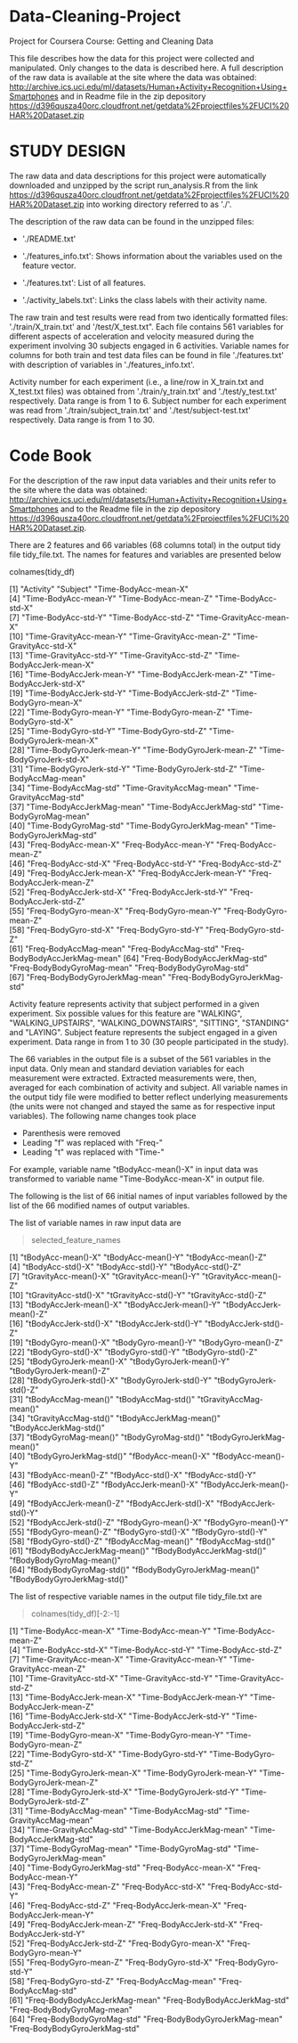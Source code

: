 Data-Cleaning-Project
=====================

Project for Coursera Course: Getting and Cleaning Data

This file describes how the data for this project were collected and manipulated. Only changes to the data is described here.  A full description of the raw data is available at the site where the data was obtained: http://archive.ics.uci.edu/ml/datasets/Human+Activity+Recognition+Using+Smartphones and in Readme file in the zip depository https://d396qusza40orc.cloudfront.net/getdata%2Fprojectfiles%2FUCI%20HAR%20Dataset.zip

STUDY DESIGN
============
The raw data and data descriptions for this project were automatically downloaded and unzipped by the script run_analysis.R from the link https://d396qusza40orc.cloudfront.net/getdata%2Fprojectfiles%2FUCI%20HAR%20Dataset.zip into working directory referred to as './'.

The description of the raw data can be found in the unzipped files:

- './README.txt'

- './features_info.txt': Shows information about the variables used on the feature vector.

- './features.txt': List of all features.

- './activity_labels.txt': Links the class labels with their activity name.

The raw train and test results were read from two identically formatted files: './train/X_train.txt' and '/test/X_test.txt". Each file contains 561 variables for different aspects of acceleration and velocity measured during the experiment involving 30 subjects engaged in 6 activities. Variable names for columns for both train and test data files can be found in file './features.txt' with description of variables in './features_info.txt'. 

Activity number for each experiment (i.e., a line/row in X_train.txt and X_test.txt files) was obtained from './train/y_train.txt' and './test/y_test.txt' respectively. Data range is from 1 to 6. 
Subject number for each experiment was read from './train/subject_train.txt' and './test/subject-test.txt' respectively. Data range is from 1 to 30.


Code Book
============

For the description of the raw input data variables and their units refer to the site where the data was obtained: http://archive.ics.uci.edu/ml/datasets/Human+Activity+Recognition+Using+Smartphones and to the Readme file in the zip depository https://d396qusza40orc.cloudfront.net/getdata%2Fprojectfiles%2FUCI%20HAR%20Dataset.zip.

There are 2 features and 66 variables (68 columns total) in the output tidy file tidy_file.txt. The names for features and variables are presented below

colnames(tidy_df)

 [1] "Activity"                      "Subject"                       "Time-BodyAcc-mean-X"          
 [4] "Time-BodyAcc-mean-Y"           "Time-BodyAcc-mean-Z"           "Time-BodyAcc-std-X"           
 [7] "Time-BodyAcc-std-Y"            "Time-BodyAcc-std-Z"            "Time-GravityAcc-mean-X"       
[10] "Time-GravityAcc-mean-Y"        "Time-GravityAcc-mean-Z"        "Time-GravityAcc-std-X"        
[13] "Time-GravityAcc-std-Y"         "Time-GravityAcc-std-Z"         "Time-BodyAccJerk-mean-X"      
[16] "Time-BodyAccJerk-mean-Y"       "Time-BodyAccJerk-mean-Z"       "Time-BodyAccJerk-std-X"       
[19] "Time-BodyAccJerk-std-Y"        "Time-BodyAccJerk-std-Z"        "Time-BodyGyro-mean-X"         
[22] "Time-BodyGyro-mean-Y"          "Time-BodyGyro-mean-Z"          "Time-BodyGyro-std-X"          
[25] "Time-BodyGyro-std-Y"           "Time-BodyGyro-std-Z"           "Time-BodyGyroJerk-mean-X"     
[28] "Time-BodyGyroJerk-mean-Y"      "Time-BodyGyroJerk-mean-Z"      "Time-BodyGyroJerk-std-X"      
[31] "Time-BodyGyroJerk-std-Y"       "Time-BodyGyroJerk-std-Z"       "Time-BodyAccMag-mean"         
[34] "Time-BodyAccMag-std"           "Time-GravityAccMag-mean"       "Time-GravityAccMag-std"       
[37] "Time-BodyAccJerkMag-mean"      "Time-BodyAccJerkMag-std"       "Time-BodyGyroMag-mean"        
[40] "Time-BodyGyroMag-std"          "Time-BodyGyroJerkMag-mean"     "Time-BodyGyroJerkMag-std"     
[43] "Freq-BodyAcc-mean-X"           "Freq-BodyAcc-mean-Y"           "Freq-BodyAcc-mean-Z"          
[46] "Freq-BodyAcc-std-X"            "Freq-BodyAcc-std-Y"            "Freq-BodyAcc-std-Z"           
[49] "Freq-BodyAccJerk-mean-X"       "Freq-BodyAccJerk-mean-Y"       "Freq-BodyAccJerk-mean-Z"      
[52] "Freq-BodyAccJerk-std-X"        "Freq-BodyAccJerk-std-Y"        "Freq-BodyAccJerk-std-Z"       
[55] "Freq-BodyGyro-mean-X"          "Freq-BodyGyro-mean-Y"          "Freq-BodyGyro-mean-Z"         
[58] "Freq-BodyGyro-std-X"           "Freq-BodyGyro-std-Y"           "Freq-BodyGyro-std-Z"          
[61] "Freq-BodyAccMag-mean"          "Freq-BodyAccMag-std"           "Freq-BodyBodyAccJerkMag-mean" 
[64] "Freq-BodyBodyAccJerkMag-std"   "Freq-BodyBodyGyroMag-mean"     "Freq-BodyBodyGyroMag-std"     
[67] "Freq-BodyBodyGyroJerkMag-mean" "Freq-BodyBodyGyroJerkMag-std" 

Activity feature represents activity that subject performed in a given experiment. Six possible values for this feature are "WALKING", "WALKING_UPSTAIRS", "WALKING_DOWNSTAIRS", "SITTING", "STANDING" and "LAYING".
Subject feature represents the subject engaged in a given experiment. Data range in from 1 to 30 (30 people participated in the study).

The 66 variables in the output file is a subset of the 561 variables in the input data. Only mean and standard deviation variables for each measurement were extracted. Extracted measurements were, then, averaged for each combination of activity and subject. All variable names in the output tidy file were modified to better reflect underlying measurements (the units were not changed and stayed the same as for respective input variables). The following name changes took place

- Parenthesis were removed
- Leading "f" was replaced with "Freq-"
- Leading "t" was replaced with "Time-"

For example, variable name "tBodyAcc-mean()-X" in input data was transformed to  variable name "Time-BodyAcc-mean-X" in output file.

The following is the list of 66 initial names of input variables followed by the list of the 66 modified names of output variables.


The list of variable names in raw input data are
> selected_feature_names

 [1] "tBodyAcc-mean()-X"           "tBodyAcc-mean()-Y"           "tBodyAcc-mean()-Z"          
 [4] "tBodyAcc-std()-X"            "tBodyAcc-std()-Y"            "tBodyAcc-std()-Z"           
 [7] "tGravityAcc-mean()-X"        "tGravityAcc-mean()-Y"        "tGravityAcc-mean()-Z"       
[10] "tGravityAcc-std()-X"         "tGravityAcc-std()-Y"         "tGravityAcc-std()-Z"        
[13] "tBodyAccJerk-mean()-X"       "tBodyAccJerk-mean()-Y"       "tBodyAccJerk-mean()-Z"      
[16] "tBodyAccJerk-std()-X"        "tBodyAccJerk-std()-Y"        "tBodyAccJerk-std()-Z"       
[19] "tBodyGyro-mean()-X"          "tBodyGyro-mean()-Y"          "tBodyGyro-mean()-Z"         
[22] "tBodyGyro-std()-X"           "tBodyGyro-std()-Y"           "tBodyGyro-std()-Z"          
[25] "tBodyGyroJerk-mean()-X"      "tBodyGyroJerk-mean()-Y"      "tBodyGyroJerk-mean()-Z"     
[28] "tBodyGyroJerk-std()-X"       "tBodyGyroJerk-std()-Y"       "tBodyGyroJerk-std()-Z"      
[31] "tBodyAccMag-mean()"          "tBodyAccMag-std()"           "tGravityAccMag-mean()"      
[34] "tGravityAccMag-std()"        "tBodyAccJerkMag-mean()"      "tBodyAccJerkMag-std()"      
[37] "tBodyGyroMag-mean()"         "tBodyGyroMag-std()"          "tBodyGyroJerkMag-mean()"    
[40] "tBodyGyroJerkMag-std()"      "fBodyAcc-mean()-X"           "fBodyAcc-mean()-Y"          
[43] "fBodyAcc-mean()-Z"           "fBodyAcc-std()-X"            "fBodyAcc-std()-Y"           
[46] "fBodyAcc-std()-Z"            "fBodyAccJerk-mean()-X"       "fBodyAccJerk-mean()-Y"      
[49] "fBodyAccJerk-mean()-Z"       "fBodyAccJerk-std()-X"        "fBodyAccJerk-std()-Y"       
[52] "fBodyAccJerk-std()-Z"        "fBodyGyro-mean()-X"          "fBodyGyro-mean()-Y"         
[55] "fBodyGyro-mean()-Z"          "fBodyGyro-std()-X"           "fBodyGyro-std()-Y"          
[58] "fBodyGyro-std()-Z"           "fBodyAccMag-mean()"          "fBodyAccMag-std()"          
[61] "fBodyBodyAccJerkMag-mean()"  "fBodyBodyAccJerkMag-std()"   "fBodyBodyGyroMag-mean()"    
[64] "fBodyBodyGyroMag-std()"      "fBodyBodyGyroJerkMag-mean()" "fBodyBodyGyroJerkMag-std()" 

The list of respective variable names in the output file tidy_file.txt are

> colnames(tidy_df)[-2:-1]

 [1] "Time-BodyAcc-mean-X"           "Time-BodyAcc-mean-Y"           "Time-BodyAcc-mean-Z"          
 [4] "Time-BodyAcc-std-X"            "Time-BodyAcc-std-Y"            "Time-BodyAcc-std-Z"           
 [7] "Time-GravityAcc-mean-X"        "Time-GravityAcc-mean-Y"        "Time-GravityAcc-mean-Z"       
[10] "Time-GravityAcc-std-X"         "Time-GravityAcc-std-Y"         "Time-GravityAcc-std-Z"        
[13] "Time-BodyAccJerk-mean-X"       "Time-BodyAccJerk-mean-Y"       "Time-BodyAccJerk-mean-Z"      
[16] "Time-BodyAccJerk-std-X"        "Time-BodyAccJerk-std-Y"        "Time-BodyAccJerk-std-Z"       
[19] "Time-BodyGyro-mean-X"          "Time-BodyGyro-mean-Y"          "Time-BodyGyro-mean-Z"         
[22] "Time-BodyGyro-std-X"           "Time-BodyGyro-std-Y"           "Time-BodyGyro-std-Z"          
[25] "Time-BodyGyroJerk-mean-X"      "Time-BodyGyroJerk-mean-Y"      "Time-BodyGyroJerk-mean-Z"     
[28] "Time-BodyGyroJerk-std-X"       "Time-BodyGyroJerk-std-Y"       "Time-BodyGyroJerk-std-Z"      
[31] "Time-BodyAccMag-mean"          "Time-BodyAccMag-std"           "Time-GravityAccMag-mean"      
[34] "Time-GravityAccMag-std"        "Time-BodyAccJerkMag-mean"      "Time-BodyAccJerkMag-std"      
[37] "Time-BodyGyroMag-mean"         "Time-BodyGyroMag-std"          "Time-BodyGyroJerkMag-mean"    
[40] "Time-BodyGyroJerkMag-std"      "Freq-BodyAcc-mean-X"           "Freq-BodyAcc-mean-Y"          
[43] "Freq-BodyAcc-mean-Z"           "Freq-BodyAcc-std-X"            "Freq-BodyAcc-std-Y"           
[46] "Freq-BodyAcc-std-Z"            "Freq-BodyAccJerk-mean-X"       "Freq-BodyAccJerk-mean-Y"      
[49] "Freq-BodyAccJerk-mean-Z"       "Freq-BodyAccJerk-std-X"        "Freq-BodyAccJerk-std-Y"       
[52] "Freq-BodyAccJerk-std-Z"        "Freq-BodyGyro-mean-X"          "Freq-BodyGyro-mean-Y"         
[55] "Freq-BodyGyro-mean-Z"          "Freq-BodyGyro-std-X"           "Freq-BodyGyro-std-Y"          
[58] "Freq-BodyGyro-std-Z"           "Freq-BodyAccMag-mean"          "Freq-BodyAccMag-std"          
[61] "Freq-BodyBodyAccJerkMag-mean"  "Freq-BodyBodyAccJerkMag-std"   "Freq-BodyBodyGyroMag-mean"    
[64] "Freq-BodyBodyGyroMag-std"      "Freq-BodyBodyGyroJerkMag-mean" "Freq-BodyBodyGyroJerkMag-std"
